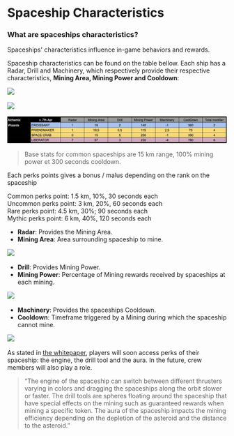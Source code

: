 # Spaceship Characteristics

### **What are spaceships characteristics?** 

Spaceships' characteristics influence in-game behaviors and rewards.  
  
Spaceship characteristics can be found on the table bellow. Each ship has a Radar, Drill and Machinery, which respectively provide their respective characteristics, **Mining Area, Mining Power and Cooldown**:

![](../.gitbook/assets/image%20%2812%29.png)

![](../.gitbook/assets/image%20%285%29.png)

![](../.gitbook/assets/image%20%2816%29.png)

> Base stats for common spaceships are 15 km range, 100% mining  power et 300 seconds cooldown.

Each perks points gives a bonus / malus depending on the rank on the spaceship

Common perks point: 1.5 km, 10%, 30 seconds each  
Uncommon perks point: 3 km, 20%, 60 seconds each  
Rare perks point: 4.5 km, 30%; 90 seconds each  
Mythic perks point: 6 km, 40%, 120 seconds each

* **Radar**: Provides the Mining Area.
* **Mining Area**: Area surrounding spaceship to mine.

![](../.gitbook/assets/mining-aera.jpg)

* **Drill**: Provides Mining Power.
* **Mining Power**: Percentage of Mining rewards received by spaceships at each mining.

![](../.gitbook/assets/minig-power.jpg)

* **Machinery**: Provides the spaceships Cooldown.
* **Cooldown**: Timeframe triggered by a Mining during which the spaceship cannot mine.

![](../.gitbook/assets/cooldown.jpg)

As stated in [the whitepaper](https://www.cometh.io/cometh-white-paper.pdf), players will soon access perks of their spaceship: the engine, the drill tool and the aura. In the future, crew members will also play a role.

> “The engine of the spaceship can switch between different thrusters varying in colors and dragging the spaceships along the orbit slower or faster. The drill tools are spheres floating around the spaceship that have special effects on the mining such as guaranteed rewards when mining a specific token. The aura of the spaceship impacts the mining efficiency depending on the depletion of the asteroid and the distance to the asteroid.”

